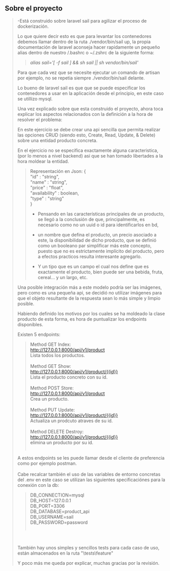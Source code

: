
## Sobre el proyecto

> -Está construido sobre laravel sail para agilizar el proceso de dockerización. <br>
> 
> Lo que quiere decir esto es que para levantar los contenedores debemos llamar dentro de la ruta ./vendor/bin/sail up,
> la propia documentación de laravel aconseja hacer rapidamente un pequeño alias dentro de nuestro /.bashrc o ~/.zshrc de la siguiente forma:
>> *alias sail='[ -f sail ] && sh sail || sh vendor/bin/sail'*
>
> Para que cada vez que se necesite ejecutar un comando de artisan por ejemplo, no se repetia siempre ./vendor/bin/sail delante.
>
> Lo bueno de laravel sail es que que se puede especificar los contenedores a usar en la aplicación desde el principio, en este caso se utillizo mysql.
>
> Una vez explicado sobre que esta construido el proyecto, ahora toca explicar los aspectos relacionados con la definición a la hora de resolver el problema:
>
> En este ejercicio se debe crear una api sencilla que permita realizar las opciones CRUD (siendo esto, Create, Read, Update, & Delete) sobre una entidad producto concreta.
>
> En el ejercicio no se especifica exactamente alguna caracteristica, (por lo menos a nivel backend) asi que se han tomado libertades a la hora moldear la entidad.
>
>
>> Representación en Json:
>> {<br>
>>     "id" : "string",<br>
>>     "name" : "string",<br>
>>     "price" : "float",<br>
>>     "availability" : boolean,<br>
>>     "type" : "string"<br>
>> }
>>
>>- Pensando en las características principales de un producto, se llegó a la conclusión de que, principalmente, es necesario como no un uuid o id para identificarlos en bd,
>>- un nombre que defina el producto, un precio asociado a este, la disponibilidad de dicho producto, que se definió como un booleano par simplificar más este concepto, puesto que no es estrictamente implícito del producto, pero a efectos practicos resulta interesante agregarlo.
>>
>>- Y un tipo que es un campo el cual nos define que es exactamente el producto, bien puede ser una bebida, fruta, cereal… y un largo, etc.
> 
> Una posible integración más a este modelo podría ser las imágenes, pero como es una pequeña api, se decidió no utilizar imágenes para que el objeto resultante de la respuesta sean lo más simple y limpio posible.
>
> Habiendo definido los motivos por los cuales se ha moldeado la clase producto de esta forma, es hora de puntualizar los endpoints disponibles.
>
> Existen 5 endpoints:
> 
>> Method GET Index:<br>
>>http://127.0.0.1:8000/api/v1/product <br>
>>Lista todos los productos.<br>
>> <br>
>>Method GET Show: <br>
>>http://127.0.0.1:8000/api/v1/product/{{id}} <br>
>> Lista el producto concreto con su id. <br>
>> <br>
>>Method POST Store:<br>
>>http://127.0.0.1:8000/api/v1/product <br>
>>Crea un producto. <br>
>> <br>
>>Method PUT Update:<br>
>>http://127.0.0.1:8000/api/v1/product/{{id}} <br>
>>Actualiza un prodcuto atraves de su id. <br>
>> <br>
>>Method DELETE Destroy:<br>
>>http://127.0.0.1:8000/api/v1/product/{{id}} <br>
>>elimina un producto por su id. <br>
>> <br>
>
>A estos endpoints se les puede llamar desde el cliente de preferencia como por ejemplo postman.
><br>
><br>
> Cabe recalcar también el uso de las variables de entorno concretas del .env en este caso se utilizan las siguientes specificaciónes para la conexión con la db:<br>
>>DB_CONNECTION=mysql<br>
>>DB_HOST=127.0.0.1<br>
>>DB_PORT=3306<br>
>>DB_DATABASE=product_api<br>
>>DB_USERNAME=sail<br>
>>DB_PASSWORD=password<br>
>><br>
><br>
> 
>También hay unos simples y sencillos tests para cada caso de uso, están almacenados en la ruta "\tests\feature\"
> 
> Y poco más me queda por explicar, muchas gracias por la revisión.
